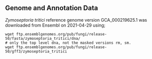 ## Genome and Annotation Data
*Zymoseptoria tritici* reference genome version GCA_000219625.1
was downloaded from Ensembl on 2021-04-29 using;

    wget ftp.ensemblgenomes.org/pub/fungi/release-50/fasta/zymoseptoria_tritici/dna/
    # only the top level dna, not the masked versions rm, sm.
    wget ftp.ensemblgenomes.org/pub/fungi/release-50/gff3/zymoseptoria_tritici

    
